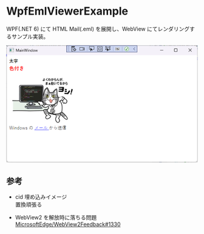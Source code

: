 # WpfEmlViewerExample

WPF(.NET 6) にて HTML Mail(.eml) を展開し、WebView にてレンダリングするサンプル実装。

![image](./image.png)

## 参考

- cid 埋め込みイメージ  
  置換頑張る

- WebView2 を解放時に落ちる問題  
  [MicrosoftEdge/WebView2Feedback#1330](https://github.com/MicrosoftEdge/WebView2Feedback/issues/1136#issuecomment-1255470804)
